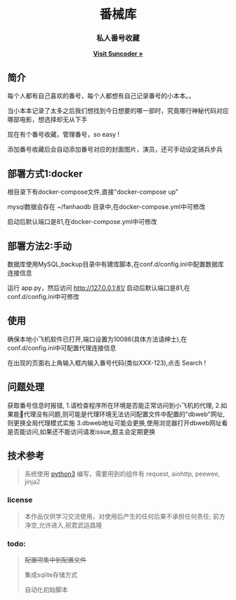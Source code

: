 <p align="center">
	<h1 align="center">番械库</h1>
	<h3 align="center">私人番号收藏</h3>
	<p align="center">
		<a href="http://www.williamyan.cn" target="_blank"><strong>Visit Suncoder &raquo;</strong></a>
	</p>
</p>

## 简介
每个人都有自己喜欢的番号，每个人都想有自己记录番号的小本本。。

当小本本记录了太多之后我们想找到今日想要的哪一部时，究竟哪行神秘代码对应哪部电影，想选择却无从下手

现在有个番号收藏，管理番号，so easy !

添加番号收藏后会自动添加番号对应的封面图片，演员，还可手动设定骑兵步兵

## 部署方式1:docker
根目录下有docker-compose文件,直接"docker-compose up"

mysql数据会存在 ~/fanhaodb 目录中,在docker-compose.yml中可修改

启动后默认端口是81,在docker-compose.yml中可修改
## 部署方法2:手动
数据库使用MySQL,backup目录中有建库脚本,在conf.d/config.ini中配置数据库连接信息

运行 app.py，然后访问 <http://127.0.0.1:81/>
启动后默认端口是81,在conf.d/config.ini中可修改

## 使用
确保本地小飞机软件已打开,端口设置为10086(具体方法请绅士),在conf.d/config.ini中可配置代理连接信息

在出现的页面右上角输入框内输入番号代码(类似XXX-123),点击 Search !

## 问题处理
 获取番号信息时报错,
 	1.请检查程序所在环境是否能正常访问到小飞机的代理,
 	2.如果能代理没有问题,则可能是代理环境无法访问配置文件中配置的"dbweb"网址,则更换全局代理模式实施
	3.dbweb地址可能会更换,使用浏览器打开dbweb网址看是否能访问,如果还不能访问请发issue,题主会定期更换
## 技术参考
> 系统使用 [python3](https://www.python.org/downloads/) 编写，需要用到的组件有 request, aiohttp, peewee, jinja2

### license
> 本作品仅供学习交流使用，对使用后产生的任何后果不承担任何责任; 前方净空,允许进入,祝君武运昌隆

### todo:
> ~~配置项集中到配置文件~~
>
> 集成sqlite存储方式
>
> 自动化初始脚本